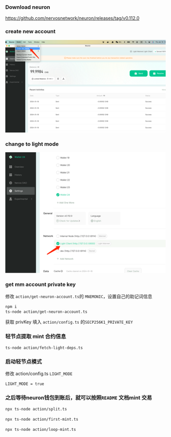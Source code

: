 ### Download neuron 
https://github.com/nervosnetwork/neuron/releases/tag/v0.112.0

### create new account 
![img.png](img.png)

### change to light mode 
![img_1.png](img_1.png)

### get mm account private key
修改 `action/get-neuron-account.ts`的 `MNEMONIC`，设置自己的助记词信息
```shell
npm i 
ts-node action/get-neuron-account.ts
```
获取 privKey 填入 `action/config.ts` 的`SECP256K1_PRIVATE_KEY`

### 轻节点提取 mint 合约信息
```shell
ts-node action/fetch-light-deps.ts
```

### 启动轻节点模式
修改 action/config.ts `LIGHT_MODE`
```shell
LIGHT_MODE = true
```

### 之后等待neuron钱包到账后，就可以按照`README` 文档mint 交易
```shell
npx ts-node action/split.ts

npx ts-node action/first-mint.ts

npx ts-node action/loop-mint.ts

```